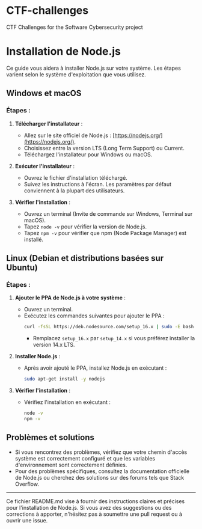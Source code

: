 # CTF-challenges
CTF Challenges for the Software Cybersecurity project

# Installation de Node.js

Ce guide vous aidera à installer Node.js sur votre système. Les étapes varient selon le système d'exploitation que vous utilisez.

## Windows et macOS

### Étapes :

1. **Télécharger l'installateur** :
   - Allez sur le site officiel de Node.js : [https://nodejs.org/](https://nodejs.org/).
   - Choisissez entre la version LTS (Long Term Support) ou Current.
   - Téléchargez l'installateur pour Windows ou macOS.

2. **Exécuter l'installateur** :
   - Ouvrez le fichier d'installation téléchargé.
   - Suivez les instructions à l'écran. Les paramètres par défaut conviennent à la plupart des utilisateurs.

3. **Vérifier l'installation** :
   - Ouvrez un terminal (Invite de commande sur Windows, Terminal sur macOS).
   - Tapez `node -v` pour vérifier la version de Node.js.
   - Tapez `npm -v` pour vérifier que npm (Node Package Manager) est installé.

## Linux (Debian et distributions basées sur Ubuntu)

### Étapes :

1. **Ajouter le PPA de Node.js à votre système** :
   - Ouvrez un terminal.
   - Exécutez les commandes suivantes pour ajouter le PPA :
     ```bash
     curl -fsSL https://deb.nodesource.com/setup_16.x | sudo -E bash -
     ```
     - Remplacez `setup_16.x` par `setup_14.x` si vous préférez installer la version 14.x LTS.

2. **Installer Node.js** :
   - Après avoir ajouté le PPA, installez Node.js en exécutant :
     ```bash
     sudo apt-get install -y nodejs
     ```

3. **Vérifier l'installation** :
   - Vérifiez l'installation en exécutant :
     ```bash
     node -v
     npm -v
     ```

## Problèmes et solutions

- Si vous rencontrez des problèmes, vérifiez que votre chemin d'accès système est correctement configuré et que les variables d'environnement sont correctement définies.
- Pour des problèmes spécifiques, consultez la documentation officielle de Node.js ou cherchez des solutions sur des forums tels que Stack Overflow.

---

Ce fichier README.md vise à fournir des instructions claires et précises pour l'installation de Node.js. Si vous avez des suggestions ou des corrections à apporter, n'hésitez pas à soumettre une pull request ou à ouvrir une issue.
